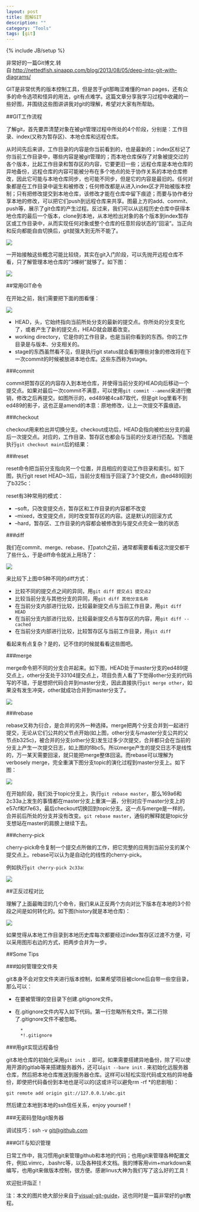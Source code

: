 ```yaml
---
layout: post
title: 图解GIT
description: ""
category: "Tools"
tags: [git]
---
```

{% include JB/setup %}

非常好的一篇Git博文.转自:http://nettedfish.sinaapp.com/blog/2013/08/05/deep-into-git-with-diagrams/

GIT是非常优秀的版本控制工具，但是苦于git那晦涩难懂的man pages，还有众多的命令选项和怪异的用法，git有点难学。这篇文章分享我学习过程中收藏的一些好图，并围绕这些图讲讲我对git的理解，希望对大家有所帮助。

##GIT工作流程

了解git，首先要弄清楚对象在被git管理过程中所处的4个阶段，分别是：工作目录、index(又称为暂存区)、本地仓库和远程仓库。

从时间先后来讲，工作目录的内容是你当前看到的，也是最新的；index区标记了你当前工作目录中，哪些内容是被git管理的；而本地仓库保存了对象被提交过的各个版本，比起工作目录和暂存区的内容，它要更旧一些；远程仓库是本地仓库的异地备份，远程仓库的内容可能被分布在多个地点的处于协作关系的本地仓库修改，因此它可能与本地仓库同步，也可能不同步，但是它的内容是最旧的。任何对象都是在工作目录中诞生和被修改；任何修改都是从进入index区才开始被版本控制；只有把修改提交到本地仓库，该修改才能在仓库中留下痕迹；而要与协作者分享本地的修改，可以把它们push到远程仓库来共享。图最上方的add、commit、push等，展示了git仓库的产生过程。反过来，我们可以从远程历史仓库中获得本地仓库的最后一个版本，clone到本地，从本地检出对象的各个版本到index暂存区或工作目录中，从而实现任何对象或整个仓库的任意阶段状态的”回滚”。当正向和反向都能自由切换后，git就强大到无所不能了。

![](/images/git-study1.png)

一开始接触这些概念可能比较绕，其实在git入门阶段，可以先抛开远程仓库不看，只了解管理本地仓库的”3棵树”就够了。如下图：

![](/images/git-study2.png)

##常用GIT命令

在开始之前，我们需要把下面的图看懂：

![](/images/git-study3.png)

* HEAD，头，它始终指向当前所处分支的最新的提交点。你所处的分支变化了，或者产生了新的提交点，HEAD就会跟着改变。
* working directory，它是你的工作目录，也是当前你看到的东西。你的工作目录是与版本、分支相关的。
* stage的东西虽然看不见，但是执行git status就会看到哪些对象的修改将在下一次commit的时候被放进本地仓库。这些东西称为stage。

###commit

commit把暂存区的内容存入到本地仓库，并使得当前分支的HEAD向后移动一个提交点。如果对最后一次commit不满意，可以使用`git commit --amend`来进行撤销，修改之后再提交。如图所示的，ed489被4ca87取代，但是git log里看不到ed489的影子，这也正是amend的本意：原地修改，让上一次提交不露痕迹。

###checkout

checkout用来检出并切换分支。checkout成功后，HEAD会指向被检出分支的最后一次提交点。对应的，工作目录、暂存区也都会与当前的分支进行匹配。下图是执行`git checkout maint`后的结果：

###reset

reset命令把当前分支指向另一个位置，并且相应的变动工作目录和索引。如下图，执行git reset HEAD~3后，当前分支相当于回滚了3个提交点，由ed489回到了b325c：

reset有3种常用的模式：

* –soft，只改变提交点，暂存区和工作目录的内容都不改变
* –mixed，改变提交点，同时改变暂存区的内容。这是默认的回滚方式
* –hard，暂存区、工作目录的内容都会被修改到与提交点完全一致的状态

###diff

我们在commit、merge、rebase、打patch之前，通常都需要看看这次提交都干了些什么，于是diff命令就派上用场了：

![](/images/git-study4.png)

来比较下上图中5种不同的diff方式：


* 比较不同的提交点之间的异同，用`git diff 提交点1 提交点2`
* 比较当前分支与其他分支的异同，用`git diff 其他分支名称`
* 在当前分支内部进行比较，比较最新提交点与当前工作目录，用`git diff HEAD`
* 在当前分支内部进行比较，比较最新提交点与暂存区的内容，用`git diff --cached`
* 在当前分支内部进行比较，比较暂存区与当前工作目录，用`git diff`

看起来有点复杂？是的，记不住的时候就看看这些图吧。

###merge

merge命令把不同的分支合并起来。如下图，HEAD处于master分支的ed489提交点上，other分支处于33104提交点上，项目负责人看了下觉得other分支的代码写的不错，于是想把代码合并到master分支，因此直接执行`git merge other`，如果没有发生冲突，other就成功合并到master分支了。

![](/images/git-study5.png)

###rebase

rebase又称为衍合，是合并的另外一种选择。merge把两个分支合并到一起进行提交，无论从它们公共的父节点开始(如上图，other分支与master分支公共的父节点b325c)，被合并的分支(other分支)发生过多少次提交，合并都只会在当前的分支上产生一次提交日志，如上图的f8bc5。所以merge产生的提交日志不是线性的，万一某天需要回滚，就只能把merge整体回滚。而rebase可以理解为verbosely merge，完全重演下图分支topic的演化过程到master分支上。如下图：

![](/images/git-study6.png)

在开始阶段，我们处于topic分支上，执行`git rebase master`，那么169a6和2c33a上发生的事情都在master分支上重演一遍，分别对应于master分支上的e57cf和f7e63，最后checkout切换回到topic分支。这一点与merge是一样的，合并前后所处的分支并没有改变。`git rebase master`，通俗的解释就是topic分支想站在master的肩膀上继续下去。

###cherry-pick

cherry-pick命令复制一个提交点所做的工作，把它完整的应用到当前分支的某个提交点上。rebase可以认为是自动化的线性的cherry-pick。 

例如执行`git cherry-pick 2c33a`:

![](/images/git-study7.png)

##正反过程对比

理解了上面最晦涩的几个命令，我们来从正反两个方向对比下版本在本地的3个阶段之间是如何转化的。如下图(history就是本地仓库)：

![](/images/git-study8.png)

如果觉得从本地工作目录到本地历史库每次都要经过index暂存区过渡不方便，可以采用图形右边的方式，把两步合并为一步。

##Some Tips

###如何管理空文件夹

git本身不会对空文件夹进行版本控制，如果希望项目被clone后自带一些空目录，那么可以：

* 在要被管理的空目录下创建.gitignore文件。
* 在.gitignore文件内写入如下代码。第一行忽略所有文件。第二行除了.gitignore文件不被忽略。 

        *
        *!.gitignore

###用git实现远程备份
        
git本地仓库的初始化采用`git init .` 即可。如果需要搭建异地备份，除了可以使用开源的gitlab等来搭建服务器外，还可以`git --bare init` . 来初始化远服务器仓库，然后把本地仓库推送到服务器仓库。这样可以轻松实现代码或文档的异地备份，即使把代码备份到本地也是可以的(这或许可以避免rm -rf *的悲剧哦)：

`git remote add origin git://127.0.0.1/abc.git`

然后建立本地到本地的ssh信任关系，enjoy yourself！

###无密码登陆git服务器

调试技巧：ssh -v git@github.com

###GIT与知识管理

日常工作中，我习惯用git来管理github和本地的代码；也用git来管理各种配置文件，例如.vimrc，.bashrc等，以及各种技术文档。我的博客用vim+markdown来编写，也用git来做版本控制，很方便。感谢linus大神为我们写了这么好的工具！

欢迎批评指正！

注：本文的图片绝大部分来自于[visual-git-guide](http://marklodato.github.io/visual-git-guide/index-en.html)，这也同时是一篇非常好的git教程。
